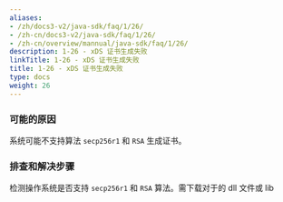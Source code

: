 ```yaml
---
aliases:
- /zh/docs3-v2/java-sdk/faq/1/26/
- /zh-cn/docs3-v2/java-sdk/faq/1/26/
- /zh-cn/overview/mannual/java-sdk/faq/1/26/
description: 1-26 - xDS 证书生成失败
linkTitle: 1-26 - xDS 证书生成失败
title: 1-26 - xDS 证书生成失败
type: docs
weight: 26
---
```







### 可能的原因

系统可能不支持算法 `secp256r1` 和 `RSA` 生成证书。

### 排查和解决步骤

检测操作系统是否支持 `secp256r1` 和 `RSA` 算法。需下载对于的 dll 文件或 lib
